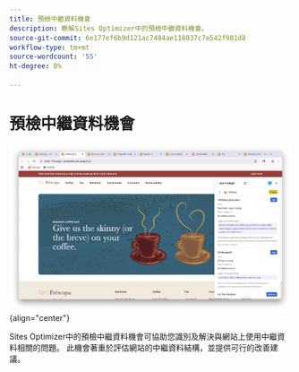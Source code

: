 ```yaml
---
title: 預檢中繼資料機會
description: 瞭解Sites Optimizer中的預檢中繼資料機會。
source-git-commit: 6e177ef6b9d121ac7484ae118037c7e542f981d8
workflow-type: tm+mt
source-wordcount: '55'
ht-degree: 0%

---
```



# 預檢中繼資料機會

![預檢中繼資料機會](./assets/metadata/hero.png){align="center"}

Sites Optimizer中的預檢中繼資料機會可協助您識別及解決與網站上使用中繼資料相關的問題。 此機會著重於評估網站的中繼資料結構，並提供可行的改善建議。